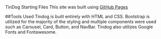 TinDog Starting Files
This site was built using [GitHub Pages](https://timjoco.github.io/tindog/)

##Tools Used
Tindog is built entirely with HTML and CSS. Bootstrap is utilized for the majority of the styling and multiple components were used such as Carousel, Card, Button, and NavBar. Tindog also utilizes Google Fonts and Fontawesome.
